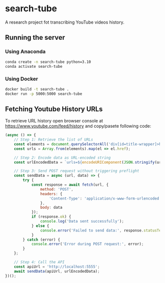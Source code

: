 # search-tube
A research project fot transcribing YouTube videos history.


## Running the server

### Using Anaconda
```bash
conda create -n search-tube python=3.10
conda activate search-tube
```

### Using Docker
```bash
docker build -t search-tube .
docker run -p 5000:5000 search-tube
```

## Fetching Youtube History URLs
To retrieve URL history open browser console at https://www.youtube.com/feed/history and copy/pasete following code:

```javascript
(async () => {
    // Step 1: Retrieve the list of URLs
    const elements = document.querySelectorAll('div[id=title-wrapper]>h3>a[id=video-title]');
    const urls = Array.from(elements).map(el => el.href);

    // Step 2: Encode data as URL-encoded string
    const urlEncodedData = `urls=${encodeURIComponent(JSON.stringify(urls))}`;

    // Step 3: Send POST request without triggering preflight
    const sendData = async (url, data) => {
        try {
            const response = await fetch(url, {
                method: 'POST',
                headers: {
                    'Content-Type': 'application/x-www-form-urlencoded', // Avoid preflight
                },
                body: data
            });
            if (response.ok) {
                console.log('Data sent successfully');
            } else {
                console.error('Failed to send data:', response.statusText);
            }
        } catch (error) {
            console.error('Error during POST request:', error);
        }
    };

    // Step 4: Call the API
    const apiUrl = 'http://localhost:5555';
    await sendData(apiUrl, urlEncodedData);
})();
```